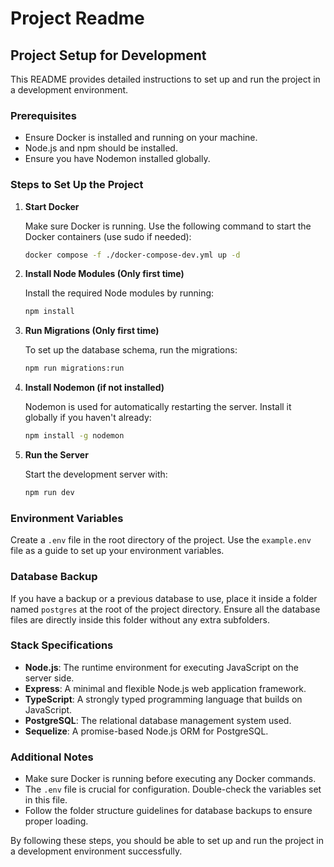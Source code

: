 # Project Readme

## Project Setup for Development

This README provides detailed instructions to set up and run the project in a development environment.

### Prerequisites

- Ensure Docker is installed and running on your machine.
- Node.js and npm should be installed.
- Ensure you have Nodemon installed globally.

### Steps to Set Up the Project

1. **Start Docker**

   Make sure Docker is running. Use the following command to start the Docker containers (use sudo if needed):
   ```sh
   docker compose -f ./docker-compose-dev.yml up -d

2. **Install Node Modules (Only first time)**

   Install the required Node modules by running:

   ```sh
   npm install

3. **Run Migrations (Only first time)**

   To set up the database schema, run the migrations:

   ```sh
   npm run migrations:run

4. **Install Nodemon (if not installed)**

   Nodemon is used for automatically restarting the server. Install it globally if you haven't already:

   ```sh
   npm install -g nodemon

5. **Run the Server**

   Start the development server with:

   ```sh
   npm run dev

### Environment Variables

Create a `.env` file in the root directory of the project. Use the `example.env` file as a guide to set up your environment variables.

### Database Backup

If you have a backup or a previous database to use, place it inside a folder named `postgres` at the root of the project directory. Ensure all the database files are directly inside this folder without any extra subfolders.

### Stack Specifications

- **Node.js**: The runtime environment for executing JavaScript on the server side.
- **Express**: A minimal and flexible Node.js web application framework.
- **TypeScript**: A strongly typed programming language that builds on JavaScript.
- **PostgreSQL**: The relational database management system used.
- **Sequelize**: A promise-based Node.js ORM for PostgreSQL.

### Additional Notes

- Make sure Docker is running before executing any Docker commands.
- The `.env` file is crucial for configuration. Double-check the variables set in this file.
- Follow the folder structure guidelines for database backups to ensure proper loading.

By following these steps, you should be able to set up and run the project in a development environment successfully.
